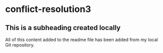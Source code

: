 # conflict-resolution3

## This is a subheading created locally

All of this content added to the readme file has been added from my local Git repository.
